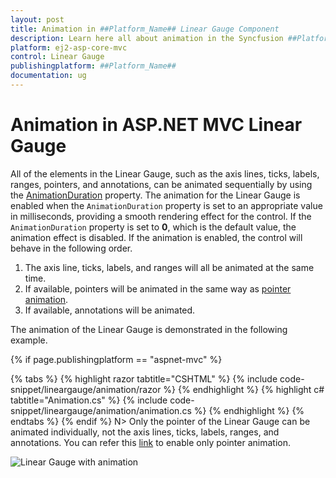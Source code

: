 ```yaml
---
layout: post
title: Animation in ##Platform_Name## Linear Gauge Component
description: Learn here all about animation in the Syncfusion ##Platform_Name## Linear Gauge component of Syncfusion Essential JS 2 and more.
platform: ej2-asp-core-mvc
control: Linear Gauge
publishingplatform: ##Platform_Name##
documentation: ug
---
```



# Animation in ASP.NET MVC Linear Gauge

All of the elements in the Linear Gauge, such as the axis lines, ticks, labels, ranges, pointers, and annotations, can be animated sequentially by using the [AnimationDuration](https://help.syncfusion.com/cr/aspnetmvc-js2/Syncfusion.EJ2.LinearGauge.LinearGauge.html#Syncfusion_EJ2_LinearGauge_LinearGauge_AnimationDuration) property. The animation for the Linear Gauge is enabled when the `AnimationDuration` property is set to an appropriate value in milliseconds, providing a smooth rendering effect for the control. If the `AnimationDuration` property is set to **0**, which is the default value, the animation effect is disabled. If the animation is enabled, the control will behave in the following order.

1. The axis line, ticks, labels, and ranges will all be animated at the same time.
2. If available, pointers will be animated in the same way as [pointer animation](https://ej2.syncfusion.com/aspnetmvc/documentation/linear-gauge/pointers#pointer-animation).
3. If available, annotations will be animated.

The animation of the Linear Gauge is demonstrated in the following example.

{% if page.publishingplatform == "aspnet-mvc" %}

{% tabs %}
{% highlight razor tabtitle="CSHTML" %}
{% include code-snippet/lineargauge/animation/razor %}
{% endhighlight %}
{% highlight c# tabtitle="Animation.cs" %}
{% include code-snippet/lineargauge/animation/animation.cs %}
{% endhighlight %}
{% endtabs %}
{% endif %}
N> Only the pointer of the Linear Gauge can be animated individually, not the axis lines, ticks, labels, ranges, and annotations. You can refer this [link](https://ej2.syncfusion.com/aspnetmvc/documentation/linear-gauge/pointers#pointer-animation) to enable only pointer animation.

![Linear Gauge with animation](../linear-gauge/images/animation.gif)